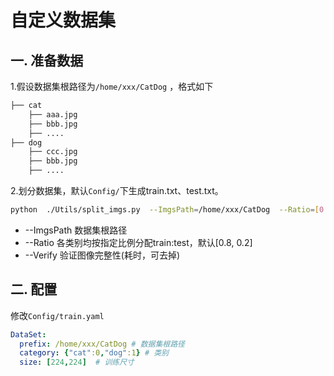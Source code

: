 # 自定义数据集

## 一. 准备数据

1.假设数据集根路径为`/home/xxx/CatDog`  ，格式如下

```bash
├── cat
    ├── aaa.jpg
    ├── bbb.jpg
    ├── ....
├── dog
    ├── ccc.jpg
    ├── bbb.jpg
    ├── ....
```

2.划分数据集，默认`Config/`下生成train.txt、test.txt。

```bash
python  ./Utils/split_imgs.py  --ImgsPath=/home/xxx/CatDog  --Ratio=[0.8,0.2]  --Verify
```

- --ImgsPath    数据集根路径
- --Ratio           各类别均按指定比例分配train:test，默认[0.8, 0.2]
- --Verify          验证图像完整性(耗时，可去掉)



## 二. 配置

修改`Config/train.yaml`

```yaml
DataSet:
  prefix: /home/xxx/CatDog # 数据集根路径 
  category: {"cat":0,"dog":1} # 类别
  size: [224,224]  # 训练尺寸
```

